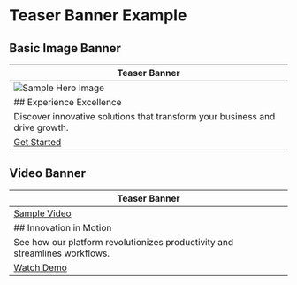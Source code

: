 # Teaser Banner Example

## Basic Image Banner

| Teaser Banner |
|---|
| ![Sample Hero Image](https://via.placeholder.com/1200x600/0063be/ffffff?text=Hero+Background) |
| ## Experience Excellence |
| Discover innovative solutions that transform your business and drive growth. |
| [Get Started](/contact) |

## Video Banner

| Teaser Banner |
|---|
| [Sample Video](https://sample-videos.com/zip/10/mp4/SampleVideo_1280x720_1mb.mp4) |
| ## Innovation in Motion |
| See how our platform revolutionizes productivity and streamlines workflows. |
| [Watch Demo](/demo) | 